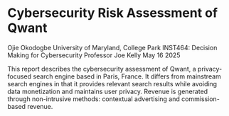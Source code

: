 # Cybersecurity Risk Assessment of Qwant

Ojie Okodogbe
University of Maryland, College Park
INST464: Decision Making for Cybersecurity
Professor Joe Kelly
May 16 2025

This report describes the cybersecurity assessment of Qwant, a privacy-focused search engine based in Paris, France. It differs from mainstream search engines in that it provides relevant search results while avoiding data monetization and maintains user privacy. Revenue is generated through non-intrusive methods: contextual advertising and commission-based revenue.
